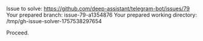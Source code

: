 Issue to solve: https://github.com/deep-assistant/telegram-bot/issues/79
Your prepared branch: issue-79-a1354876
Your prepared working directory: /tmp/gh-issue-solver-1757538297654

Proceed.